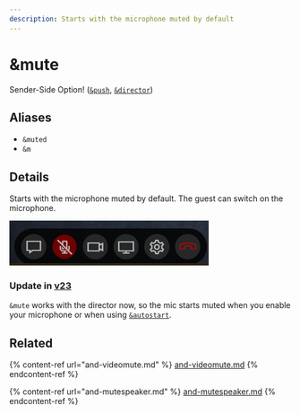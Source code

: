 ```yaml
---
description: Starts with the microphone muted by default
---
```


# \&mute

Sender-Side Option! ([`&push`](push.md), [`&director`](../viewers-settings/director.md))

## Aliases

* `&muted`
* `&m`

## Details

Starts with the microphone muted by default. The guest can switch on the microphone.

![](<../.gitbook/assets/image (1) (2) (1) (1) (3).png>)

### Update in [v23](../releases/v23.md)

`&mute` works with the director now, so the mic starts muted when you enable your microphone or when using [`&autostart`](and-autostart.md).

## Related

{% content-ref url="and-videomute.md" %}
[and-videomute.md](and-videomute.md)
{% endcontent-ref %}

{% content-ref url="and-mutespeaker.md" %}
[and-mutespeaker.md](and-mutespeaker.md)
{% endcontent-ref %}
